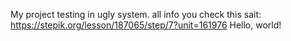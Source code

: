 My project testing in ugly system. all info you check this sait:
https://stepik.org/lesson/187065/step/7?unit=161976
Hello, world!
